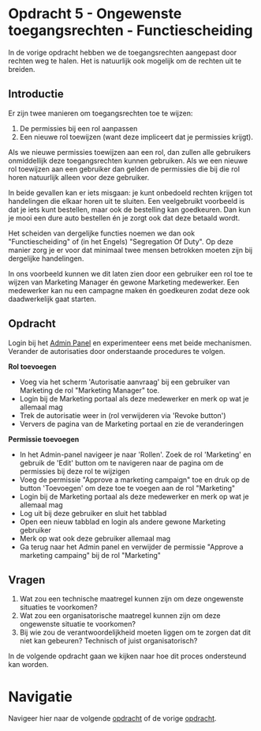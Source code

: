# Opdracht 5 - Ongewenste toegangsrechten - Functiescheiding

In de vorige opdracht hebben we de toegangsrechten aangepast door rechten weg te halen. Het is natuurlijk ook mogelijk
om de rechten uit te breiden.

## Introductie

Er zijn twee manieren om toegangsrechten toe te wijzen:

1. De permissies bij een rol aanpassen
2. Een nieuwe rol toewijzen (want deze impliceert dat je permissies krijgt).

Als we nieuwe permissies toewijzen aan een rol, dan zullen alle gebruikers onmiddellijk deze toegangsrechten kunnen
gebruiken. Als we een nieuwe rol toewijzen aan een gebruiker dan gelden de permissies die bij die rol horen natuurlijk
alleen voor deze gebruiker.

In beide gevallen kan er iets misgaan: je kunt onbedoeld rechten krijgen tot handelingen die elkaar horen uit te
sluiten. Een veelgebruikt voorbeeld is dat je iets kunt bestellen, maar ook de bestelling kan goedkeuren. Dan kun
je mooi een dure auto bestellen én je zorgt ook dat deze betaald wordt.

Het scheiden van dergelijke functies noemen we dan ook "Functiescheiding" of (in het Engels) "Segregation Of Duty". Op
deze manier zorg je er voor dat minimaal twee mensen betrokken moeten zijn bij dergelijke handelingen.

In ons voorbeeld kunnen we dit laten zien door een gebruiker een rol toe te wijzen van Marketing Manager én gewone
Marketing medewerker. Een medewerker kan nu een campagne maken én goedkeuren zodat deze ook daadwerkelijk gaat starten.

## Opdracht

Login bij het [Admin Panel](http://admin.docker) en experimenteer eens met beide mechanismen. Verander de autorisaties
door onderstaande procedures te volgen.

**Rol toevoegen**

* Voeg via het scherm 'Autorisatie aanvraag' bij een gebruiker van Marketing de rol "Marketing Manager" toe.
* Login bij de Marketing portaal als deze medewerker en merk op wat je allemaal mag
* Trek de autorisatie weer in (rol verwijderen via 'Revoke button')
* Ververs de pagina van de Marketing portaal en zie de veranderingen

**Permissie toevoegen**

* In het Admin-panel navigeer je naar 'Rollen'. Zoek de rol 'Marketing' en gebruik de 'Edit' button om te navigeren
  naar de pagina om de permissies bij deze rol te wijzigen
* Voeg de permissie "Approve a marketing campaign" toe en druk op de button 'Toevoegen' om deze toe te voegen aan de
  rol "Marketing"
* Login bij de Marketing portaal als deze medewerker en merk op wat je allemaal mag
* Log uit bij deze gebruiker en sluit het tabblad
* Open een nieuw tabblad en login als andere gewone Marketing gebruiker
* Merk op wat ook deze gebruiker allemaal mag
* Ga terug naar het Admin panel en verwijder de permissie "Approve a marketing campaing" bij de rol "Marketing"

## Vragen

1. Wat zou een technische maatregel kunnen zijn om deze ongewenste situaties te voorkomen?
2. Wat zou een organisatorische maatregel kunnen zijn om deze ongewenste situatie te voorkomen?
3. Bij wie zou de verantwoordelijkheid moeten liggen om te zorgen dat dit niet kan gebeuren? Technisch of juist
  organisatorisch?

In de volgende opdracht gaan we kijken naar hoe dit proces ondersteund kan worden.

# Navigatie

Navigeer hier naar de volgende [opdracht](./Oefening%2006.MD) of de vorige [opdracht](./Oefening%2004.MD).